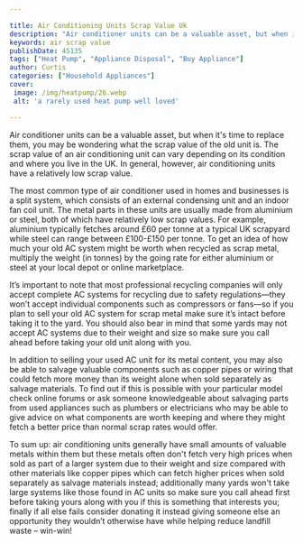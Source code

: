 ```yaml
---

title: Air Conditioning Units Scrap Value Uk
description: "Air conditioner units can be a valuable asset, but when it's time to replace them, you may be wondering what the scrap value of th...lets find out"
keywords: air scrap value
publishDate: 45135
tags: ["Heat Pump", "Appliance Disposal", "Buy Appliance"]
author: Curtis
categories: ["Household Appliances"]
cover: 
 image: /img/heatpump/26.webp
 alt: 'a rarely used heat pump well loved'

---
```


Air conditioner units can be a valuable asset, but when it's time to replace them, you may be wondering what the scrap value of the old unit is. The scrap value of an air conditioning unit can vary depending on its condition and where you live in the UK. In general, however, air conditioning units have a relatively low scrap value.

The most common type of air conditioner used in homes and businesses is a split system, which consists of an external condensing unit and an indoor fan coil unit. The metal parts in these units are usually made from aluminium or steel, both of which have relatively low scrap values. For example, aluminium typically fetches around £60 per tonne at a typical UK scrapyard while steel can range between £100-£150 per tonne. To get an idea of how much your old AC system might be worth when recycled as scrap metal, multiply the weight (in tonnes) by the going rate for either aluminium or steel at your local depot or online marketplace. 
 
It’s important to note that most professional recycling companies will only accept complete AC systems for recycling due to safety regulations—they won’t accept individual components such as compressors or fans—so if you plan to sell your old AC system for scrap metal make sure it’s intact before taking it to the yard. You should also bear in mind that some yards may not accept AC systems due to their weight and size so make sure you call ahead before taking your old unit along with you. 
 
In addition to selling your used AC unit for its metal content, you may also be able to salvage valuable components such as copper pipes or wiring that could fetch more money than its weight alone when sold separately as salvage materials. To find out if this is possible with your particular model check online forums or ask someone knowledgeable about salvaging parts from used appliances such as plumbers or electricians who may be able to give advice on what components are worth keeping and where they might fetch a better price than normal scrap rates would offer. 
 
To sum up: air conditioning units generally have small amounts of valuable metals within them but these metals often don't fetch very high prices when sold as part of a larger system due to their weight and size compared with other materials like copper pipes which can fetch higher prices when sold separately as salvage materials instead; additionally many yards won't take large systems like those found in AC units so make sure you call ahead first before taking yours along with you if this is something that interests you; finally if all else fails consider donating it instead giving someone else an opportunity they wouldn’t otherwise have while helping reduce landfill waste – win-win!
